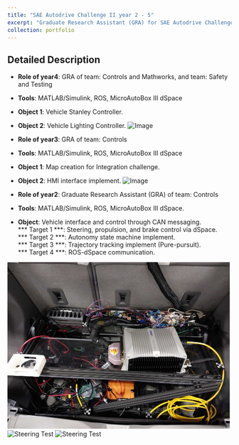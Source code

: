 ```yaml
---
title: "SAE Autodrive Challenge II year 2 - 5"
excerpt: "Graduate Research Assistant (GRA) for SAE Autodrive Challenge II. <br/><img src='/images/portfolio1/adii_team18.jpg' width='500' height='300'>"
collection: portfolio
---
```


## Detailed Description
- **Role of year4**: GRA of team: Controls and Mathworks, and team: Safety and Testing 
- **Tools**: MATLAB/Simulink, ROS, MicroAutoBox III dSpace  
- **Object 1**: Vehicle Stanley Controller.
- **Object 2**: Vehicle Lighting Controller.
![Image](/images/portfolio1/adii_team18.jpg)

- **Role of year3**: GRA of team: Controls
- **Tools**: MATLAB/Simulink, ROS, MicroAutoBox III dSpace  
- **Object 1**: Map creation for Integration challenge.
- **Object 2**: HMI interface implement.
![Image](/images/portfolio1/adii_team18.jpg)

- **Role of year2**: Graduate Research Assistant (GRA) of team: Controls
- **Tools**: MATLAB/Simulink, ROS, MicroAutoBox III dSpace.    
- **Object**: Vehicle interface and control through CAN messaging.  
*** Target 1 ***: Steering, propulsion, and brake control via dSpace.  
*** Target 2 ***: Autonomy state machine implement.  
*** Target 3 ***: Trajectory tracking implement (Pure-pursuit).  
*** Target 4 ***: ROS-dSpace communication.  
<!-- ![Image](/images/portfolio1/trunk_rack_year2.jpg)
![Image](/images/portfolio1/steering_test.gif) -->
<img src="/images/portfolio1/trunk_rack_year2.jpg" alt="Trunk Rack" width="500" />
<img src="/images/portfolio1/steering_test.gif" alt="Steering Test" width="500" />
<img src="/images/portfolio1/propulsion_brake_test.gif" alt="Steering Test" width="500" />